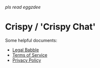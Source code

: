 *pls read eggzdee*

# Crispy / 'Crispy Chat'

Some helpful documents:
- [Legal Babble](https://github.com/Common-Codes/crispy/tree/main/legal)
- [Terms of Service](https://github.com/Common-Codes/crispy/blob/main/legal/Terms%20of%20Serice.md)
- [Privacy Policy](https://github.com/Common-Codes/crispy/blob/main/legal/Privacy%20Policy.md)
